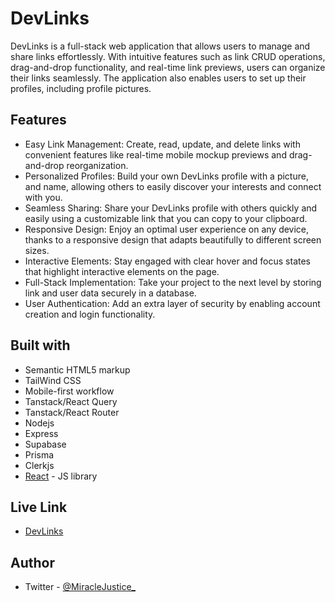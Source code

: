 # DevLinks

DevLinks is a full-stack web application that allows users to manage and share links effortlessly. With intuitive features such as link CRUD operations, drag-and-drop functionality, and real-time link previews, users can organize their links seamlessly. The application also enables users to set up their profiles, including profile pictures.

## Features

- Easy Link Management: Create, read, update, and delete links with convenient features like real-time mobile mockup previews and drag-and-drop reorganization.
- Personalized Profiles: Build your own DevLinks profile with a picture, and name, allowing others to easily discover your interests and connect with you.
- Seamless Sharing: Share your DevLinks profile with others quickly and easily using a customizable link that you can copy to your clipboard.
- Responsive Design: Enjoy an optimal user experience on any device, thanks to a responsive design that adapts beautifully to different screen sizes.
- Interactive Elements: Stay engaged with clear hover and focus states that highlight interactive elements on the page.
- Full-Stack Implementation: Take your project to the next level by storing link and user data securely in a database.
- User Authentication: Add an extra layer of security by enabling account creation and login functionality.

## Built with

- Semantic HTML5 markup
- TailWind CSS
- Mobile-first workflow
- Tanstack/React Query
- Tanstack/React Router
- Nodejs
- Express
- Supabase
- Prisma
- Clerkjs
- [React](https://reactjs.org/) - JS library

## Live Link

- [DevLinks](https://mj-devlinks.vercel.app/)

## Author

- Twitter - [@MiracleJustice\_](https://twitter.com/miraclejustice_)
